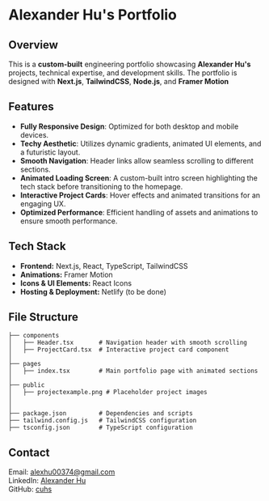 # Alexander Hu's Portfolio

## Overview
This is a **custom-built** engineering portfolio showcasing **Alexander Hu's** projects, technical expertise, and development skills. The portfolio is designed with **Next.js**, **TailwindCSS**, **Node.js**, and **Framer Motion**

## Features
- **Fully Responsive Design**: Optimized for both desktop and mobile devices.
- **Techy Aesthetic**: Utilizes dynamic gradients, animated UI elements, and a futuristic layout.
- **Smooth Navigation**: Header links allow seamless scrolling to different sections.
- **Animated Loading Screen**: A custom-built intro screen highlighting the tech stack before transitioning to the homepage.
- **Interactive Project Cards**: Hover effects and animated transitions for an engaging UX.
- **Optimized Performance**: Efficient handling of assets and animations to ensure smooth performance.

## Tech Stack
- **Frontend:** Next.js, React, TypeScript, TailwindCSS
- **Animations:** Framer Motion
- **Icons & UI Elements:** React Icons
- **Hosting & Deployment:** Netlify (to be done)

## File Structure
```
├── components
│   ├── Header.tsx       # Navigation header with smooth scrolling
│   ├── ProjectCard.tsx  # Interactive project card component
│
├── pages
│   ├── index.tsx        # Main portfolio page with animated sections
│
├── public
│   ├── projectexample.png # Placeholder project images
│
│
├── package.json         # Dependencies and scripts
├── tailwind.config.js   # TailwindCSS configuration
├── tsconfig.json        # TypeScript configuration
```


## Contact
Email: alexhu00374@gmail.com  
LinkedIn: [Alexander Hu](https://www.linkedin.com/in/alex-hu374/)  
GitHub: [cuhs](https://github.com/cuhs)


